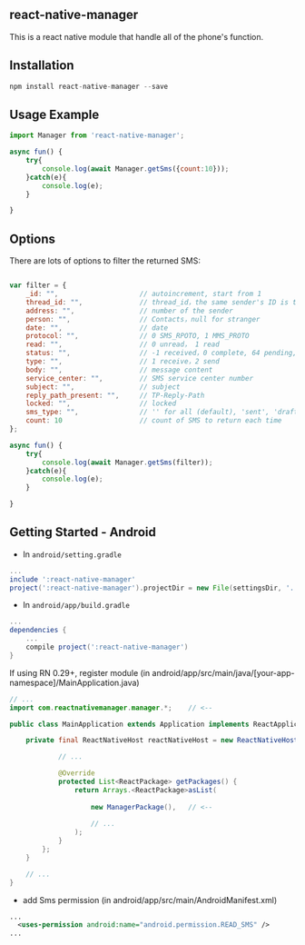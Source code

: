 ## react-native-manager

This is a react native module that handle all of the phone's function.


## Installation

```js
npm install react-native-manager --save
```

## Usage Example

```js
import Manager from 'react-native-manager';

async fun() {
    try{
        console.log(await Manager.getSms({count:10}));
    }catch(e){
        console.log(e);
    }

}
```

## Options

There are lots of options to filter the returned SMS:

```javascript

var filter = {
    _id: "",                    // autoincrement, start from 1
    thread_id: "",              // thread_id，the same sender's ID is the same
    address: "",                // number of the sender
    person: "",                 // Contacts，null for stranger
    date: "",                   // date
    protocol: "",               // 0 SMS_RPOTO, 1 MMS_PROTO
    read: "",                   // 0 unread， 1 read
    status: "",                 // -1 received，0 complete, 64 pending, 128 failed
    type: "",                   // 1 receive，2 send
    body: "",                   // message content
    service_center: "",         // SMS service center number
    subject: "",                // subject
    reply_path_present: "",     // TP-Reply-Path
    locked: "",                 // locked
    sms_type: "",               // '' for all (default), 'sent', 'draft', 'outbox', 'failed', 'queued'
    count: 10                   // count of SMS to return each time
};

async fun() {
    try{
        console.log(await Manager.getSms(filter));
    }catch(e){
        console.log(e);
    }

}
```

## Getting Started - Android
* In `android/setting.gradle`
```gradle
...
include ':react-native-manager'
project(':react-native-manager').projectDir = new File(settingsDir, '../node_modules/react-native-manager/android')
```

* In `android/app/build.gradle`
```gradle
...
dependencies {
    ...
    compile project(':react-native-manager')
}
```

If using RN 0.29+, register module (in android/app/src/main/java/[your-app-namespace]/MainApplication.java)
``` java
// ...
import com.reactnativemanager.manager.*;    // <--

public class MainApplication extends Application implements ReactApplication {

    private final ReactNativeHost reactNativeHost = new ReactNativeHost(this) {

            // ...

            @Override
            protected List<ReactPackage> getPackages() {
                return Arrays.<ReactPackage>asList(
                    
                    new ManagerPackage(),   // <--
                    
                    // ...
                );
            }
        };
    }

    // ...
}
```

* add Sms permission (in android/app/src/main/AndroidManifest.xml)
```xml
...
  <uses-permission android:name="android.permission.READ_SMS" />
...
```
